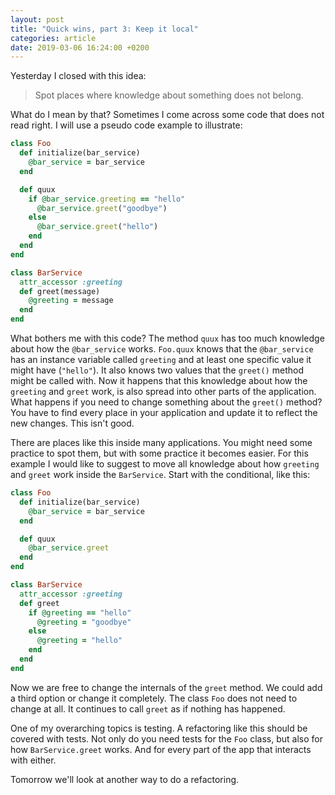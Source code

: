 ```yaml
---
layout: post
title: "Quick wins, part 3: Keep it local"
categories: article
date: 2019-03-06 16:24:00 +0200
---
```



Yesterday I closed with this idea:

> Spot places where knowledge about something does not belong.

What do I mean by that? Sometimes I come across some code that does not read right. I will use a pseudo code example to illustrate:

```ruby
class Foo
  def initialize(bar_service)
    @bar_service = bar_service
  end

  def quux
    if @bar_service.greeting == "hello"
      @bar_service.greet("goodbye")
    else
      @bar_service.greet("hello")
    end
  end
end

class BarService
  attr_accessor :greeting
  def greet(message)
    @greeting = message
  end
end
```

What bothers me with this code? The method `quux` has too much knowledge about how the `@bar_service` works. `Foo.quux` knows that the `@bar_service` has an instance variable called `greeting` and at least one specific value it might have (`"hello"`). It also knows two values that the `greet()` method might be called with.
Now it happens that this knowledge about how the `greeting` and `greet` work, is also spread into other parts of the application. What happens if you need to change something about the `greet()` method? You have to find every place in your application and update it to reflect the new changes.
This isn't good.

There are places like this inside many applications. You might need some practice to spot them, but with some practice it becomes easier. For this example I would like to suggest to move all knowledge about how `greeting` and `greet` work inside the `BarService`. Start with the conditional, like this:

```ruby
class Foo
  def initialize(bar_service)
    @bar_service = bar_service
  end

  def quux
    @bar_service.greet
  end
end

class BarService
  attr_accessor :greeting
  def greet
    if @greeting == "hello"
      @greeting = "goodbye"
    else
      @greeting = "hello"
    end
  end
end
```

Now we are free to change the internals of the `greet` method. We could add a third option or change it completely. The class `Foo` does not need to change at all. It continues to call `greet` as if nothing has happened.

One of my overarching topics is testing. A refactoring like this should be covered with tests. Not only do you need tests for the `Foo` class, but also for how `BarService.greet` works. And for every part of the app that interacts with either.

Tomorrow we'll look at another way to do a refactoring.